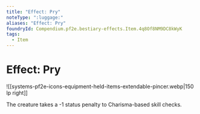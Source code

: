 ```yaml
---
title: "Effect: Pry"
noteType: ":luggage:"
aliases: "Effect: Pry"
foundryId: Compendium.pf2e.bestiary-effects.Item.4q8Of8NM9DC8kWyK
tags:
  - Item
---
```


# Effect: Pry
![[systems-pf2e-icons-equipment-held-items-extendable-pincer.webp|150 lp right]]

The creature takes a -1 status penalty to Charisma-based skill checks.
